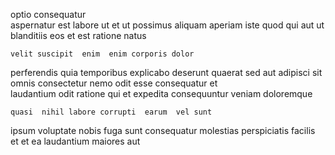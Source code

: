 <!--
title: Distributed background focus group
author: Meaghan
date: 2014-12-03-0553
link: 2014-12-03-0553-distributed-background-focus-group
tags: [system,Ember,digest]
-->

  optio consequatur  
aspernatur  est  labore ut et
ut  possimus aliquam aperiam
iste quod     qui aut
ut blanditiis  eos et est ratione natus
 	velit suscipit  enim  enim corporis dolor
  perferendis  quia   temporibus explicabo
deserunt  quaerat sed  aut  adipisci sit
omnis  consectetur nemo odit esse consequatur et  
laudantium odit ratione qui et expedita
  consequuntur veniam  doloremque   
 	quasi  nihil labore corrupti  earum  vel sunt
ipsum voluptate     nobis
fuga sunt consequatur molestias  perspiciatis  facilis
et et  ea
laudantium maiores aut